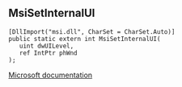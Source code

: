 ## MsiSetInternalUI

```
[DllImport("msi.dll", CharSet = CharSet.Auto)]
public static extern int MsiSetInternalUI(
   uint dwUILevel,
   ref IntPtr phWnd
);
```

[Microsoft documentation](https://docs.microsoft.com/en-us/windows/win32/api/msi/nf-msi-msisetinternalui)
